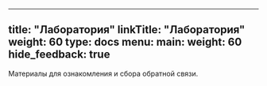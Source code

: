 

---
title: "Лаборатория"
linkTitle: "Лаборатория"
weight: 60
type: docs
menu:
  main:
    weight: 60
hide_feedback: true
---

Материалы для ознакомления и сбора обратной связи.
